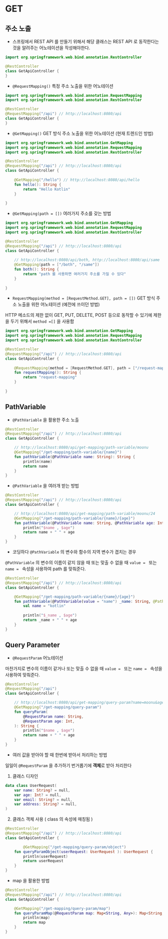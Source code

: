 # GET



## 주소 노출

- 스프링에서 REST API 를 만들기 위해서 해당 클래스는 REST API 로 동작한다는 것을 알려주는 어노테이션을 작성해야한다.

```kotlin
import org.springframework.web.bind.annotation.RestController

@RestController
class GetApiController {
}
```



- `@RequestMapping()` 특정 주소 노출을 위한 어노테이션 

```kotlin
import org.springframework.web.bind.annotation.RequestMapping
import org.springframework.web.bind.annotation.RestController

@RestController
@RequestMapping("/api") // http://localhost:8080/api
class GetApiController {
}
```



- `@GetMapping()` GET 방식 주소 노출을 위한 어노테이션 (현재 트렌드인 방법)

```kotlin
import org.springframework.web.bind.annotation.GetMapping
import org.springframework.web.bind.annotation.RequestMapping
import org.springframework.web.bind.annotation.RestController

@RestController
@RequestMapping("/api") // http://localhost:8080/api
class GetApiController {
  
    @GetMapping("/hello") // http://localhost:8080/api/hello
    fun hello(): String {
        return "Hello Kotlin"
    }
  
}
```



- `@GetMapping(path = [])` 여러가지 주소를 갖는 방법

```kotlin
import org.springframework.web.bind.annotation.GetMapping
import org.springframework.web.bind.annotation.RequestMapping
import org.springframework.web.bind.annotation.RestController

@RestController
@RequestMapping("/api") // http://localhost:8080/api
class GetApiController {
  
  	// http://localhost:8080/api/both, http://localhost:8080/api/same
    @GetMapping(path = ["/both", "/same"]) 
    fun both(): String {
        return "path 를 사용하면 여러가지 주소를 가질 수 있다"
    }
  
}
```



- `RequestMapping(method = [RequestMethod.GET], path = [])` GET 방식 주소 노출을 위한 어노테이션 (예전에 쓰이던 방법)

HTTP 메소드의 제한 없이 GET, PUT, DELETE, POST 등으로 동작할 수 있기에 제한을 두기 위해서 `method =[]` 을 사용함

```kotlin
import org.springframework.web.bind.annotation.GetMapping
import org.springframework.web.bind.annotation.RequestMapping
import org.springframework.web.bind.annotation.RestController

@RestController
@RequestMapping("/api") // http://localhost:8080/api
class GetApiController {
  
    @RequestMapping(method = [RequestMethod.GET], path = ["/request-mapping"])
    fun requestMapping(): String {
        return "request-mapping"
    }
  
}
```



## PathVariable

- `@PathVariable` 을 활용한 주소 노출

```kotlin
@RestController
@RequestMapping("/api") // http://localhost:8080/api
class GetApiController {

  	// http://localhost:8080/api/get-mapping/path-variable/moonu
    @GetMapping("/get-mapping/path-variable/{name}") 
    fun pathVariable(@PathVariable name: String): String {
        println(name)
        return name
    }
}
```



- `@PathVariable`  을 여러개 받는 방법

```kotlin
@RestController
@RequestMapping("/api") // http://localhost:8080/api
class GetApiController {

  	// http://localhost:8080/api/get-mapping/path-variable/moonu/24
    @GetMapping("/get-mapping/path-variable/{name}/{age}") 
    fun pathVariable(@PathVariable name: String, @PathVariable age: Int): String {
        println("$name , $age")
        return name + " " + age 
    }
}
```



- 코딩하다  `@PathVariable` 의 변수와 함수의 지역 변수가 겹치는 경우

 `@PathVariable` 의 변수의 이름이 같지 않을 때 또는 맞출 수 없을 때 `value = ` 또는 `name = ` 속성을 사용하여 path 를 맞춰준다.

```kotlin
@RestController
@RequestMapping("/api") // http://localhost:8080/api
class GetApiController {

    @GetMapping("/get-mapping/path-variable/{name}/{age}") 
    fun pathVariable(@PathVariable(value = "name") _name: String, @PathVariable age: Int): String {
      	val name = "kotlin" 
      
        println("$_name , $age")
        return _name + " " + age 
    }
}
```



## Query Parameter

- `@RequestParam` 어노테이션

마찬가지로 변수의 이름이 같거나 또는 맞출 수 없을 때 `value = ` 또는 `name = ` 속성을 사용하여 맞춰준다.

```kotlin
@RestController
@RequestMapping("/api")
class GetApiController {

  	// http://localhost:8080/api/get-mapping/query-param?name=moonu&age=24
    @GetMapping("/get-mapping/query-param") 
    fun queryParam(
        @RequestParam name: String,
        @RequestParam age: Int,
    ): String {
        println("$name , $age")
        return name + " " + age
    }
}
```



- 여러 값을 받아야 할 때 한번에 받아서 처리하는 방법

일일이 `@RequestParam` 을 추가하기 번거롭기에 **객체**로 받아 처리한다

1. 클래스 디자인

```kotlin
data class UserRequest(
    var name: String? = null,
    var age: Int? = null,
    var email: String? = null,
    var address: String? = null,
)
```



2. 클래스 객체 사용 ( class 의 속성에 매칭됨 )

```kotlin
@RestController
@RequestMapping("/api") // http://localhost:8080/api
class GetApiController {

		@GetMapping("/get-mapping/query-param/object")
    fun queryParamObject(userRequest: UserRequest ): UserRequest {
        println(userRequest)
        return userRequest
    }
}
```



- map 을 활용한 방법

```kotlin
@RestController
@RequestMapping("/api") // http://localhost:8080/api
class GetApiController {

    @GetMapping("/get-mapping/query-param/map")
    fun queryParamMap(@RequestParam map: Map<String, Any>): Map<String, Any> {
        println(map)
        return map
    }
}
```

